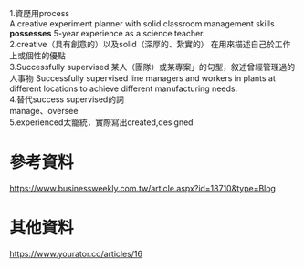 1.資歷用process  
A creative experiment planner with solid classroom management skills **possesses** 5-year experience as a science teacher.  
2.creative（具有創意的）以及solid（深厚的、紮實的）
在用來描述自己於工作上或個性的優點  
3.Successfully supervised 某人（團隊）或某專案」的句型，敘述曾經管理過的人事物
Successfully supervised line managers and workers in plants at different locations to achieve different manufacturing needs.  
4.替代success supervised的詞  
manage、oversee  
5.experienced太籠統，實際寫出created,designed  

# 參考資料  
https://www.businessweekly.com.tw/article.aspx?id=18710&type=Blog  

# 其他資料  
https://www.yourator.co/articles/16  
